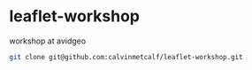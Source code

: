 leaflet-workshop
================

workshop at avidgeo

```bash
git clone git@github.com:calvinmetcalf/leaflet-workshop.git
```
